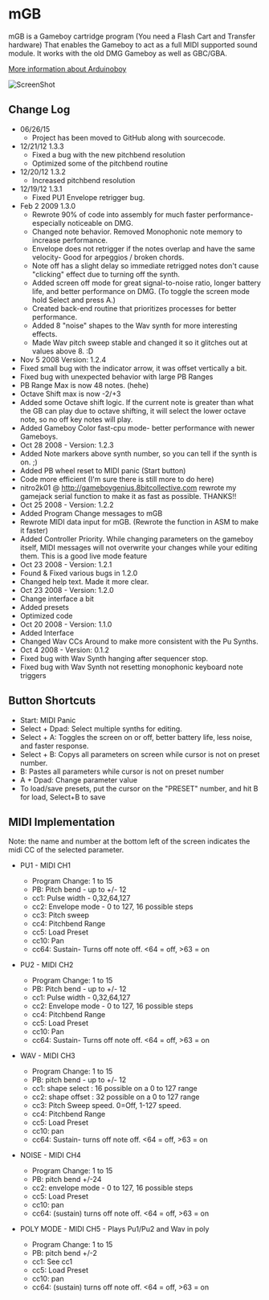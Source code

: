 # mGB
mGB is a Gameboy cartridge program (You need a Flash Cart and Transfer hardware) That enables the Gameboy to act as a full MIDI supported sound module. It works with the old DMG Gameboy as well as GBC/GBA.

[More information about Arduinoboy](https://github.com/trash80/arduinoboy)

![ScreenShot](http://trash80.net/arduinoboy/mGB1_2_0.png)

## Change Log
 * 06/26/15 
   * Project has been moved to GitHub along with sourcecode.
 * 12/21/12 1.3.3
   * Fixed a bug with the new pitchbend resolution
   * Optimized some of the pitchbend routine
 * 12/20/12 1.3.2
   * Increased pitchbend resolution
 * 12/19/12 1.3.1
   * Fixed PU1 Envelope retrigger bug. 
 * Feb 2 2009 1.3.0
   * Rewrote 90% of code into assembly for much faster performance- especially noticeable on DMG.
   * Changed note behavior. Removed Monophonic note memory to increase performance. 
   * Envelope does not retrigger if the notes overlap and have the same velocity- Good for arpeggios / broken chords. 
   * Note off has a slight delay so immediate retrigged notes don't cause "clicking" effect due to turning off the synth. 
   * Added screen off mode for great signal-to-noise ratio, longer battery life, and better performance on DMG. (To toggle the screen mode hold Select and press A.)
   * Created back-end routine that prioritizes processes for better performance. 
   * Added 8 "noise" shapes to the Wav synth for more interesting effects.
   * Made Wav pitch sweep stable and changed it so it glitches out at values above 8. :D
 * Nov 5 2008 Version: 1.2.4
  * Fixed small bug with the indicator arrow, it was offset vertically a bit.
  * Fixed bug with unexpected behavior with large PB Ranges
  * PB Range Max is now 48 notes. (hehe)
  * Octave Shift max is now -2/+3 
  * Added some Octave shift logic. If the current note is greater than what the GB can play due to octave shifting, it will select the lower octave note, so no off key notes will play.
  * Added Gameboy Color fast-cpu mode- better performance with newer Gameboys.
 * Oct 28 2008 - Version: 1.2.3
  * Added Note markers above synth number, so you can tell if the synth is on. ;)
  * Added PB wheel reset to MIDI panic (Start button)
  * Code more efficient (I'm sure there is still more to do here)
  * nitro2k01 @ http://gameboygenius.8bitcollective.com rewrote my gamejack serial function to make it as fast as possible. THANKS!!
 * Oct 25 2008 - Version: 1.2.2
  * Added Program Change messages to mGB
  * Rewrote MIDI data input for mGB. (Rewrote the function in ASM to make it faster)
  * Added Controller Priority. While changing parameters on the gameboy itself, MIDI messages will not overwrite your changes while your editing them. This is a good live mode feature 
 * Oct 23 2008 - Version: 1.2.1
  * Found & Fixed various bugs in 1.2.0 
  * Changed help text. Made it more clear.
 * Oct 23 2008 - Version: 1.2.0
  * Change interface a bit
  * Added presets
  * Optimized code
 * Oct 20 2008 - Version: 1.1.0
  * Added Interface
  * Changed Wav CCs Around to make more consistent with the Pu Synths.
 * Oct 4 2008 - Version: 0.1.2
  * Fixed bug with Wav Synth hanging after sequencer stop. 
  * Fixed bug with Wav Synth not resetting monophonic keyboard note triggers

## Button Shortcuts
 * Start: MIDI Panic
 * Select + Dpad: Select multiple synths for editing.
 * Select + A: Toggles the screen on or off, better battery life, less noise, and faster response.
 * Select + B: Copys all parameters on screen while cursor is not on preset number.
 * B: Pastes all parameters while cursor is not on preset number
 * A + Dpad: Change parameter value 
 * To load/save presets, put the cursor on the "PRESET" number, and hit B for load, Select+B to save

## MIDI Implementation
Note: the name and number at the bottom left of the screen indicates the midi CC of the selected parameter.

 * PU1 - MIDI CH1
   * Program Change: 1 to 15
   * PB: Pitch bend - up to +/- 12
   * cc1: Pulse width - 0,32,64,127
   * cc2: Envelope mode - 0 to 127, 16 possible steps
   * cc3: Pitch sweep
   * cc4: Pitchbend Range
   * cc5: Load Preset
   * cc10: Pan
   * cc64: Sustain- Turns off note off. <64 = off, >63 = on

 * PU2 - MIDI CH2
   * Program Change: 1 to 15
   * PB: Pitch bend - up to +/- 12
   * cc1: Pulse width - 0,32,64,127
   * cc2: Envelope mode - 0 to 127, 16 possible steps
   * cc4: Pitchbend Range
   * cc5: Load Preset
   * cc10: Pan
   * cc64: Sustain- Turns off note off. <64 = off, >63 = on

 * WAV - MIDI CH3
   * Program Change: 1 to 15
   * PB: pitch bend - up to +/- 12
   * cc1: shape select : 16 possible on a 0 to 127 range
   * cc2: shape offset : 32 possible on a 0 to 127 range
   * cc3: Pitch Sweep speed. 0=Off, 1-127 speed.
   * cc4: Pitchbend Range
   * cc5: Load Preset
   * cc10: pan
   * cc64: Sustain- turns off note off. <64 = off, >63 = on

 * NOISE - MIDI CH4
   * Program Change: 1 to 15
   * PB: pitch bend +/-24
   * cc2: envelope mode - 0 to 127, 16 possible steps
   * cc5: Load Preset
   * cc10: pan
   * cc64: (sustain) turns off note off. <64 = off, >63 = on

 * POLY MODE - MIDI CH5 - Plays Pu1/Pu2 and Wav in poly
   * Program Change: 1 to 15
   * PB: pitch bend +/-2
   * cc1: See cc1
   * cc5: Load Preset
   * cc10: pan
   * cc64: (sustain) turns off note off. <64 = off, >63 = on
